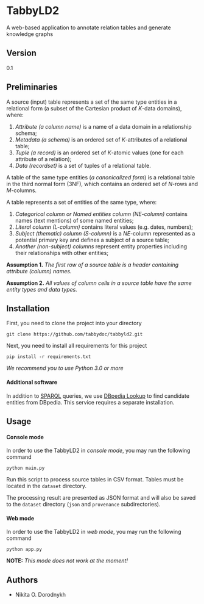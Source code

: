 # TabbyLD2

A web-based application to annotate relation tables and generate knowledge graphs

## Version

0.1

## Preliminaries

A source (input) table represents a set of the same type entities in a relational form (a subset of the Cartesian product of *K*-data domains), where:
1.	*Attribute (a column name)* is a name of a data domain in a relationship schema;
2.	*Metadata (a schema)* is an ordered set of *K*-attributes of a relational table;
3.	*Tuple (a record)* is an ordered set of *K*-atomic values (one for each attribute of a relation);
4.	*Data (recordset)* is a set of tuples of a relational table.

A table of the same type entities (*a canonicalized form*) is a relational table in the third normal form (3NF), which contains an ordered set of *N*-rows and *M*-columns.

A table represents a set of entities of the same type, where:
1.	*Categorical column or Named entities column (NE-column)* contains names (text mentions) of some named entities;
2.	*Literal column (L-column)* contains literal values (e.g. dates, numbers);
3.	*Subject (thematic) column (S-column)* is a *NE*-column represented as a potential primary key and defines a subject of a source table;
4.	*Another (non-subject) columns* represent entity properties including their relationships with other entities;

**Assumption 1.** *The first row of a source table is a header containing attribute (column) names.*

**Assumption 2.** *All values of column cells in a source table have the same entity types and data types.*

## Installation

First, you need to clone the project into your directory

```
git clone https://github.com/tabbydoc/tabbyld2.git
```

Next, you need to install all requirements for this project

```
pip install -r requirements.txt
```

*We recommend you to use Python 3.0 or more*

#### Additional software

In addition to [SPARQL](https://www.w3.org/TR/rdf-sparql-query/) queries, we use [DBpedia Lookup](https://github.com/dbpedia/dbpedia-lookup) to find candidate entities from DBpedia. This service requires a separate installation.

## Usage

#### Console mode

In order to use the TabbyLD2 in *console mode*, you may run the following command

```
python main.py
```

Run this script to process source tables in CSV format. Tables must be located in the `dataset` directory.

The processing result are presented as JSON format and will also be saved to the `dataset` directory (`json` and `provenance` subdirectories).

#### Web mode

In order to use the TabbyLD2 in *web mode*, you may run the following command

```
python app.py
```

**NOTE:** *This mode does not work at the moment!*

## Authors

* Nikita O. Dorodnykh